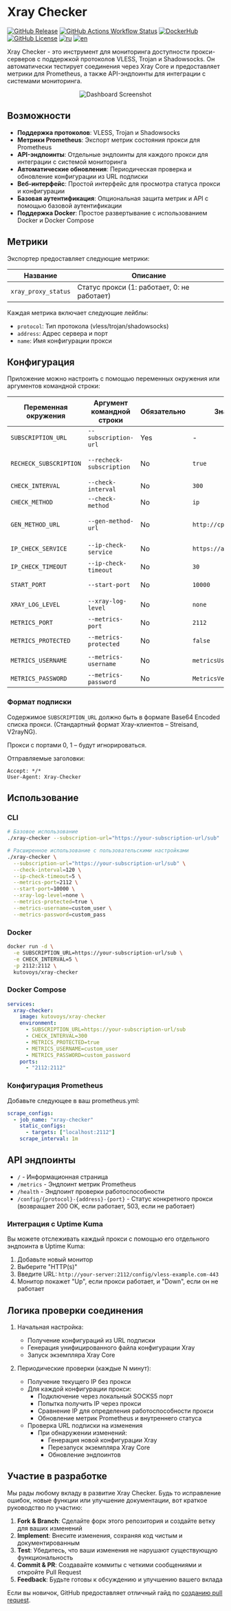 # Xray Checker

[![GitHub Release](https://img.shields.io/github/v/release/kutovoys/xray-checker?style=flat&color=blue)](https://github.com/kutovoys/xray-checker/releases/latest)
[![GitHub Actions Workflow Status](https://img.shields.io/github/actions/workflow/status/kutovoys/xray-checker/build-publish.yml)](https://github.com/kutovoys/xray-checker/actions/workflows/build-publish.yml)
[![DockerHub](https://img.shields.io/badge/DockerHub-kutovoys%2Fxray--checker-blue)](https://hub.docker.com/r/kutovoys/xray-checker/)
[![GitHub License](https://img.shields.io/github/license/kutovoys/xray-checker?color=greeen)](https://github.com/kutovoys/xray-checker/blob/main/LICENSE)
[![ru](https://img.shields.io/badge/lang-ru-blue)](https://github.com/kutovoys/xray-checker/blob/main/README_RU.md)
[![en](https://img.shields.io/badge/lang-en-red)](https://github.com/kutovoys/xray-checker/blob/main/README.md)

Xray Checker - это инструмент для мониторинга доступности прокси-серверов с поддержкой протоколов VLESS, Trojan и Shadowsocks. Он автоматически тестирует соединения через Xray Core и предоставляет метрики для Prometheus, а также API-эндпоинты для интеграции с системами мониторинга.

<div align="center">
  <img src="images/xray-checker.png" alt="Dashboard Screenshot">
</div>

## Возможности

- **Поддержка протоколов**: VLESS, Trojan и Shadowsocks
- **Метрики Prometheus**: Экспорт метрик состояния прокси для Prometheus
- **API-эндпоинты**: Отдельные эндпоинты для каждого прокси для интеграции с системой мониторинга
- **Автоматические обновления**: Периодическая проверка и обновление конфигурации из URL подписки
- **Веб-интерфейс**: Простой интерфейс для просмотра статуса прокси и конфигурации
- **Базовая аутентификация**: Опциональная защита метрик и API с помощью базовой аутентификации
- **Поддержка Docker**: Простое развертывание с использованием Docker и Docker Compose

## Метрики

Экспортер предоставляет следующие метрики:

| Название            | Описание                                    |
| ------------------- | ------------------------------------------- |
| `xray_proxy_status` | Статус прокси (1: работает, 0: не работает) |

Каждая метрика включает следующие лейблы:

- `protocol`: Тип протокола (vless/trojan/shadowsocks)
- `address`: Адрес сервера и порт
- `name`: Имя конфигурации прокси

## Конфигурация

Приложение можно настроить с помощью переменных окружения или аргументов командной строки:

| Переменная окружения   | Аргумент командной строки | Обязательно | Значение по умолчанию                   | Описание                                                      |
| ---------------------- | ------------------------- | ----------- | --------------------------------------- | ------------------------------------------------------------- |
| `SUBSCRIPTION_URL`     | `--subscription-url`      | Yes         | -                                       | URL подписки для получения конфигураций                       |
| `RECHECK_SUBSCRIPTION` | `--recheck-subscription`  | No          | `true`                                  | Обновлять подписку при каждой проверке (true) или нет (false) |
| `CHECK_INTERVAL`       | `--check-interval`        | No          | `300`                                   | Интервал проверки в секундах                                  |
| `CHECK_METHOD`         | `--check-method`          | No          | `ip`                                    | Метод проверки (ip/gen)                                       |
| `GEN_METHOD_URL`       | `--gen-method-url`        | No          | `http://cp.cloudflare.com/generate_204` | URL для генерации 204 статуса для проверки методом gen        |
| `IP_CHECK_SERVICE`     | `--ip-check-service`      | No          | `https://api.ipify.org?format=text`     | Сервис для проверки IP методом ip                             |
| `IP_CHECK_TIMEOUT`     | `--ip-check-timeout`      | No          | `30`                                    | Таймаут для проверки IP                                       |
| `START_PORT`           | `--start-port`            | No          | `10000`                                 | Стартовый порт для конфигураций прокси                        |
| `XRAY_LOG_LEVEL`       | `--xray-log-level`        | No          | `none`                                  | Уровень логирования Xray (debug/info/warning/error/none)      |
| `METRICS_PORT`         | `--metrics-port`          | No          | `2112`                                  | Порт для метрик                                               |
| `METRICS_PROTECTED`    | `--metrics-protected`     | No          | `false`                                 | Защита метрик с помощью Basic Auth                            |
| `METRICS_USERNAME`     | `--metrics-username`      | No          | `metricsUser`                           | Имя пользователя для Basic Auth                               |
| `METRICS_PASSWORD`     | `--metrics-password`      | No          | `MetricsVeryHardPassword`               | Пароль для Basic Auth                                         |

### Формат подписки

Содержимое `SUBSCRIPTION_URL` должно быть в формате Base64 Encoded списка прокси. (Стандартный формат Xray-клиентов – Streisand, V2rayNG).

Прокси с портами 0, 1 – будут игнорироваться.

Отправляемые заголовки:

```
Accept: */*
User-Agent: Xray-Checker
```

## Использование

### CLI

```bash
# Базовое использование
./xray-checker --subscription-url="https://your-subscription-url/sub"
```

```bash
# Расширенное использование с пользовательскими настройками
./xray-checker \
  --subscription-url="https://your-subscription-url/sub" \
  --check-interval=120 \
  --ip-check-timeout=5 \
  --metrics-port=2112 \
  --start-port=10000 \
  --xray-log-level=none \
  --metrics-protected=true \
  --metrics-username=custom_user \
  --metrics-password=custom_pass
```

### Docker

```bash
docker run -d \
  -e SUBSCRIPTION_URL=https://your-subscription-url/sub \
  -e CHECK_INTERVAL=5 \
  -p 2112:2112 \
  kutovoys/xray-checker
```

### Docker Compose

```yaml
services:
  xray-checker:
    image: kutovoys/xray-checker
    environment:
      - SUBSCRIPTION_URL=https://your-subscription-url/sub
      - CHECK_INTERVAL=300
      - METRICS_PROTECTED=true
      - METRICS_USERNAME=custom_user
      - METRICS_PASSWORD=custom_password
    ports:
      - "2112:2112"
```

### Конфигурация Prometheus

Добавьте следующее в ваш prometheus.yml:

```yaml
scrape_configs:
  - job_name: "xray-checker"
    static_configs:
      - targets: ["localhost:2112"]
    scrape_interval: 1m
```

## API эндпоинты

- `/` - Информационная страница
- `/metrics` - Эндпоинт метрик Prometheus
- `/health` - Эндпоинт проверки работоспособности
- `/config/{protocol}-{address}-{port}` - Статус конкретного прокси (возвращает 200 OK, если работает, 503, если не работает)

### Интеграция с Uptime Kuma

Вы можете отслеживать каждый прокси с помощью его отдельного эндпоинта в Uptime Kuma:

1. Добавьте новый монитор
2. Выберите "HTTP(s)"
3. Введите URL: `http://your-server:2112/config/vless-example.com-443`
4. Монитор покажет "Up", если прокси работает, и "Down", если он не работает

## Логика проверки соединения

1. Начальная настройка:

   - Получение конфигураций из URL подписки
   - Генерация унифицированного файла конфигурации Xray
   - Запуск экземпляра Xray Core

2. Периодические проверки (каждые N минут):
   - Получение текущего IP без прокси
   - Для каждой конфигурации прокси:
     - Подключение через локальный SOCKS5 порт
     - Попытка получить IP через прокси
     - Сравнение IP для определения работоспособности прокси
     - Обновление метрик Prometheus и внутреннего статуса
   - Проверка URL подписки на изменения
     - При обнаружении изменений:
       - Генерация новой конфигурации Xray
       - Перезапуск экземпляра Xray Core
       - Обновление эндпоинтов

## Участие в разработке

Мы рады любому вкладу в развитие Xray Checker. Будь то исправление ошибок, новые функции или улучшение документации, вот краткое руководство по участию:

1. **Fork & Branch**: Сделайте форк этого репозитория и создайте ветку для ваших изменений
2. **Implement**: Внесите изменения, сохраняя код чистым и документированным
3. **Test**: Убедитесь, что ваши изменения не нарушают существующую функциональность
4. **Commit & PR**: Создавайте коммиты с четкими сообщениями и откройте Pull Request
5. **Feedback**: Будьте готовы к обсуждению и улучшению вашего вклада

Если вы новичок, GitHub предоставляет отличный гайд по [созданию pull request](https://docs.github.com/en/github/collaborating-with-issues-and-pull-requests/creating-a-pull-request).
